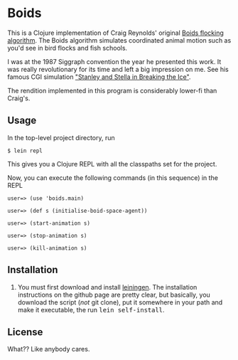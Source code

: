 Boids
=====
This is a Clojure implementation of Craig Reynolds' original [Boids
flocking algorithm](http://www.red3d.com/cwr/boids/).  The Boids
algorithm simulates coordinated animal motion such as you'd see in
bird flocks and fish schools.

I was at the 1987 Siggraph convention the year he presented this
work. It was really revolutionary for its time and left a big
impression on me.  See his famous CGI simulation ["Stanley and Stella
in Breaking the
Ice"](http://www.youtube.com/watch?v=3bTqWsVqyzE&NR=1).



The rendition implemented in this program is considerably lower-fi
than Craig's.

Usage
-----

In the top-level project directory, run

    $ lein repl

This gives you a Clojure REPL with all the classpaths set for the
project.

Now, you can execute the following commands (in this sequence) in the REPL

    user=> (use 'boids.main)

    user=> (def s (initialise-boid-space-agent))

    user=> (start-animation s)

    user=> (stop-animation s)

    user=> (kill-animation s)

Installation
------------
1. You must first download and install
   [leiningen](http://github.com/technomancy/leiningen).  The
   installation instructions on the github page are pretty clear, but
   basically, you download the script (_not_ git clone), put it
   somewhere in your path and make it executable, the run <tt>lein self-install</tt>.


License
-------
What??  Like anybody cares.

